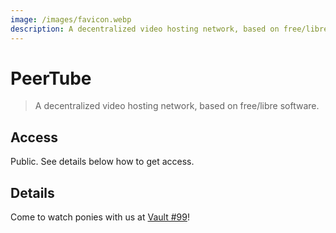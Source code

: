```yaml
---
image: /images/favicon.webp
description: A decentralized video hosting network, based on free/libre software.
---
```



# PeerTube

> A decentralized video hosting network, based on free/libre software.

## Access

Public. See details below how to get access.

## Details

Come to watch ponies with us at [Vault #99](https://vault.mle.party)!
